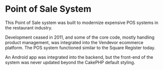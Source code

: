# Point of Sale System
This Point of Sale system was built to modernize expensive POS systems in the restaurant industry.

Development ceased in 2011, and some of the core code, mostly handling product management, was integrated into the Vendevor ecommerce platform.  The POS system functioned similar to the Square Register today.

An Android app was integrated into the backend, but the front-end of the system was never updated beyond the CakePHP default styling.
